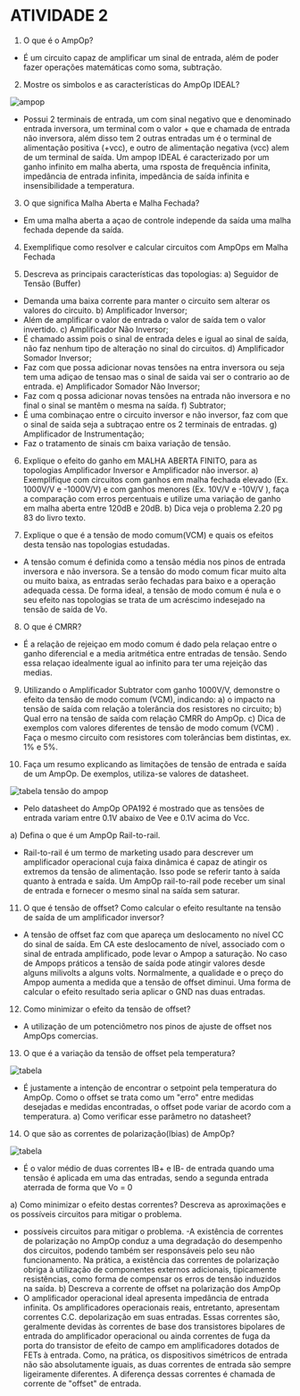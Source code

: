 # ATIVIDADE 2


1. O que é o AmpOp?
+ É um circuito capaz de amplificar um sinal de entrada, além de poder fazer operações matemáticas como soma, subtração.

2. Mostre os simbolos e as características do AmpOp IDEAL?

![ampop](https://github.com/yannsavordelli/ELN22104_2020_2/blob/prof-lohmann-Alunos_01/ampop.jpg)
+  Possui 2 terminais de entrada, um com sinal negativo que e denominado entrada inversora, um terminal com o valor + que e chamada de entrada não inversora, além disso tem 2 outras entradas um é o terminal de alimentação positiva (+vcc), e outro de alimentação negativa (vcc) alem de um terminal de saída.
  Um ampop IDEAL é caracterizado por um ganho infinito em malha aberta, uma rsposta de frequência infinita, impedância de entrada infinita, impedância de saída infinita e insensibilidade a temperatura.
  
3. O que significa Malha Aberta e Malha Fechada?
+  Em uma malha aberta a açao de controle independe da saída uma malha fechada depende da saída.

4. Exemplifique como resolver e calcular circuitos com AmpOps em Malha Fechada

5. Descreva as principais características das topologias:
a) Seguidor de Tensão (Buffer)
+ Demanda uma baixa corrente para manter o circuito sem alterar os valores do circuito.
b) Amplificador Inversor; 
+ Além de amplificar o valor de entrada o valor de saída tem o valor invertido.
c) Amplificador Não Inversor;
+ É chamado assim pois o sinal de entrada deles e igual ao sinal de saída, não faz nenhum tipo de alteração no sinal do circuitos.
d) Amplificador Somador Inversor;
+ Faz com que possa adicionar novas tensões na entra inversora ou seja tem uma adiçao de tensao mas o sinal de saida vai ser o contrario ao de entrada. 
e) Amplificador Somador Não Inversor;
+ Faz com q possa adicionar novas tensões na entrada não inversora e no final o sinal se mantêm o mesma na saída. 
f) Subtrator; 
+ É uma combinaçao entre o circuito inversor e não inversor, faz com que o sinal de saida seja a subtraçao entre os 2 terminais de entradas.
g) Amplificador de Instrumentação; 
+ Faz o tratamento de sinais cm baixa variação de tensão.

6. Explique o efeito do ganho em MALHA ABERTA FINITO, para as topologias Amplificador Inversor e Amplificador não inversor.
a) Exemplifique com circuitos com ganhos em malha fechada elevado (Ex. 1000V/V e -1000V/V) e com ganhos menores (Ex. 10V/V e -10V/V ), faça a comparação com erros percentuais e utilize uma variação de ganho em malha aberta entre 120dB e 20dB. 
b) Dica veja o problema 2.20 pg 83 do livro texto.

7. Explique o que é a tensão de modo comum(VCM) e quais os efeitos desta tensão nas topologias estudadas.
+ A tensão comum é definida como a tensão média nos pinos de entrada inversora e não inversora. Se a tensão do modo comum ficar muito alta ou muito baixa, as entradas serão fechadas para baixo e a operação adequada cessa. De forma ideal, a tensão de modo comum é nula e o seu efeito nas topologias se trata de um acréscimo indesejado na tensão de saída de Vo.

8. O que é CMRR?
+ É a relação de rejeiçao em modo comum é dado pela relaçao entre o ganho diferencial e a media aritmética entre entradas de tensão. Sendo essa relaçao idealmente igual ao infinito para ter uma rejeição das medias.

9. Utilizando o Amplificador Subtrator com ganho 1000V/V, demonstre o efeito da tensão de modo comum (VCM), indicando:
a) o impacto na tensão de saída com relação a tolerância dos resistores no circuito; 
b) Qual erro na tensão de saída com relação CMRR do AmpOp. 
c) Dica de exemplos com valores diferentes de tensão de modo comum (VCM) . Faça o mesmo circuito com resistores com tolerâncias bem distintas, ex. 1% e 5%.

10. Faça um resumo explicando as limitações de tensão de entrada e saída de um AmpOp. De exemplos, utiliza-se valores de datasheet.

![tabela tensão do ampop](https://github.com/yannsavordelli/ELN22104_2020_2/blob/prof-lohmann-Alunos_01/10.png)
+ Pelo datasheet do AmpOp OPA192 é mostrado que as tensões de entrada variam entre 0.1V abaixo de Vee e 0.1V acima do Vcc.

a) Defina o que é um AmpOp Rail-to-rail.
+ Rail-to-rail é um termo de marketing usado para descrever um amplificador operacional cuja faixa dinâmica é capaz de atingir os extremos da tensão de alimentação. Isso pode se referir tanto à saída quanto à entrada e saída. Um AmpOp rail-to-rail pode receber um sinal de entrada e fornecer o mesmo sinal na saída sem saturar.

11. O que é tensão de offset? Como calcular o efeito resultante na tensão de saída de um amplificador inversor?
+ A tensão de offset faz com que apareça um deslocamento no nível CC do sinal de saída. Em CA este deslocamento de nível, associado com o sinal de entrada amplificado, pode levar o Ampop a saturação. No caso de Ampops práticos a tensão de saída pode atingir valores desde alguns milivolts a alguns volts. Normalmente, a qualidade e o preço do Ampop aumenta a medida que a tensão de offset diminui. Uma forma de calcular o efeito resultado seria aplicar o GND nas duas entradas.

12. Como minimizar o efeito da tensão de offset?
+ A utilização de um potenciômetro nos pinos de ajuste de offset nos AmpOps comercias.

13. O que é a variação da tensão de offset pela temperatura?

![tabela](https://github.com/yannsavordelli/ELN22104_2020_2/blob/prof-lohmann-Alunos_01/13.png)
+ É justamente a intenção de encontrar o setpoint pela temperatura do AmpOp. Como o offset se trata como um "erro" entre medidas desejadas e medidas encontradas, o offset pode variar de acordo com a temperatura.
a) Como verificar esse parâmetro no datasheet?
14. O que são as correntes de polarização(Ibias) de AmpOp?

![tabela](https://github.com/yannsavordelli/ELN22104_2020_2/blob/prof-lohmann-Alunos_01/14.png)
+ É o valor médio de duas correntes IB+ e IB- de entrada quando uma tensão é aplicada em uma das entradas, sendo a segunda entrada aterrada de forma que Vo = 0

a) Como minimizar o efeito destas correntes? Descreva as aproximações e os possíveis circuitos para mitigar o problema. 
+ possíveis circuitos para mitigar o problema. -A existência de correntes de polarização no AmpOp conduz a uma degradação do desempenho dos circuitos, podendo também ser responsáveis pelo seu não funcionamento. Na prática, a existência das correntes de polarização obriga à utilização de componentes externos adicionais, tipicamente resistências, como forma de compensar os erros de tensão induzidos na saída. 
b) Descreva a corrente de offset na polarização dos AmpOp
+ O amplificador operacional ideal apresenta impedância de entrada infinita. Os amplificadores operacionais reais, entretanto, apresentam correntes C.C. depolarização em suas entradas. Essas correntes são, geralmente devidas às correntes de base dos transistores bipolares de entrada do amplificador operacional ou ainda correntes de fuga da porta do transistor de efeito de campo em amplificadores dotados de FETs à entrada. Como, na prática, os dispositivos simétricos de entrada não são absolutamente iguais, as duas correntes de entrada são sempre ligeiramente diferentes. A diferença dessas correntes é chamada de corrente de "offset" de entrada.




